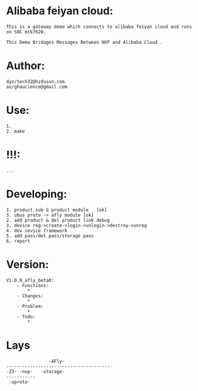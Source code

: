 # Alibaba feiyan cloud:  
	This is a gateway demo which connects to alibaba feiyan cloud and runs on SOC mtk7620.  
	  
	This Demo Bridages Messages Between NXP and Alibaba Cloud .  

# Author:   
	dyx/tech32@hzdusun.com  
	au/ghaucience@gmail.com

# Use:   
	1.  
	2. make  

# !!!:  
	...  

# Developing:  
	1. product_sub & product module   [ok]  
	3. ubus proto -> afly module [ok]
	2. add product & del product link debug    
	3. device reg->create->login->unlogin->destroy->unreg  
	4. dev sevice framework  
	5. add pass/del pass/storage pass  
	6. report  

# Version:  
	V1.0.0_afly_beta0:  
		- Functions:  
			*  
		- Changes:  
			*  
		- Problem:  
			*  
		- Todo:  
			*  

# Lays 
	
					-AFly-
	---------------------------------------
	-Z3- -nxp-   -storage-
	-----------
	 -uproto-


